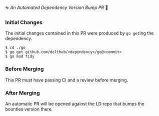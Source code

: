 :coffee: *An Automated Dependency Version Bump PR* :crown:

### Initial Changes

The initial changes contained in this PR were produced by `go get`ing the dependency.

```
$ cd ./go
$ go get github.com/dolthub/<dependency>/go@<commit>
$ go mod tidy
```

### Before Merging

This PR must have passing CI and a review before merging.

### After Merging

An automatic PR will be opened against the LD repo that bumps the bounties version there.
